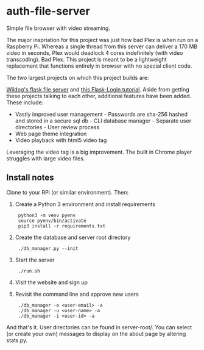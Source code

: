 # auth-file-server

Simple file browser with video streaming.

The major inspriation for this project was just how bad Plex is when run on a Raspberry Pi. Whereas a single thread from this server can deliver a 170 MB video in seconds, Plex would deadlock 4 cores indefinitely (with video transcoding). Bad Plex. This project is meant to be a lightweight replacement that functions entirely in browser with no special client code.

The two largest projects on which this project builds are:

[Wildog's flask file server](https://github.com/Wildog/flask-file-server) and [this Flask-Login tutorial](https://www.digitalocean.com/community/tutorials/how-to-add-authentication-to-your-app-with-flask-login). Aside from getting these projects talking to each other, additional features have been added. These include:

- Vastly improved user management
        - Passwords are sha-256 hashed and stored in a secure sql db
        - CLI database manager
        - Separate user directories
        - User review process
- Web page theme integration
- Video playback with html5 video tag

Leveraging the video tag is a big improvement. The built in Chrome player struggles with large video files.

## Install notes

Clone to your RPi (or similar environment). Then:

1. Create a Python 3 environment and install requirements

        python3 -m venv pyenv
        source pyenv/bin/activate
        pip3 install -r requirements.txt

2. Create the database and server root directory

        ./db_manager.py --init

3. Start the server

        ./run.sh

4. Visit the website and sign up
5. Revisit the command line and approve new users

        ./db_manager -e <user-email> -a
        ./db_manager -u <user-name> -a
        ./db_manager -i <user-id> -a

And that's it. User directories can be found in server-root/<user-id>. You can select (or create your own) messages to display on the about page by altering stats.py.
